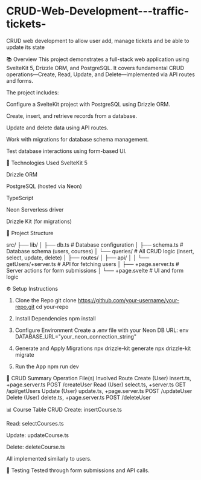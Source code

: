 # CRUD-Web-Development---traffic-tickets-
CRUD web development to allow user add, manage tickets and be able to update its state 

📚 Overview
This project demonstrates a full-stack web application using SvelteKit 5, Drizzle ORM, and PostgreSQL. It covers fundamental CRUD operations—Create, Read, Update, and Delete—implemented via API routes and forms.

The project includes:

Configure a SvelteKit project with PostgreSQL using Drizzle ORM.

Create, insert, and retrieve records from a database.

Update and delete data using API routes.

Work with migrations for database schema management.

Test database interactions using form-based UI.

🧰 Technologies Used
SvelteKit 5

Drizzle ORM

PostgreSQL (hosted via Neon)

TypeScript

Neon Serverless driver

Drizzle Kit (for migrations)

📁 Project Structure

src/
├── lib/
│   ├── db.ts               # Database configuration
│   ├── schema.ts           # Database schema (users, courses)
│   └── queries/            # All CRUD logic (insert, select, update, delete)
│
├── routes/
│   ├── api/
│   │   └── getUsers/+server.ts   # API for fetching users
│   ├── +page.server.ts           # Server actions for form submissions
│   └── +page.svelte              # UI and form logic

⚙️ Setup Instructions
1. Clone the Repo
git clone https://github.com/your-username/your-repo.git
cd your-repo

3. Install Dependencies
npm install

5. Configure Environment
Create a .env file with your Neon DB URL: env
DATABASE_URL="your_neon_connection_string"

4. Generate and Apply Migrations
npx drizzle-kit generate
npx drizzle-kit migrate

6. Run the App
npm run dev

🔧 CRUD Summary
Operation	File(s) Involved	Route
Create (User)	insert.ts, +page.server.ts	POST /createUser
Read (User)	select.ts, +server.ts	GET /api/getUsers
Update (User)	update.ts, +page.server.ts	POST /updateUser
Delete (User)	delete.ts, +page.server.ts	POST /deleteUser

📊 Course Table CRUD
Create: insertCourse.ts

Read: selectCourses.ts

Update: updateCourse.ts

Delete: deleteCourse.ts

All implemented similarly to users.


🧪 Testing
Tested through form submissions and API calls.


